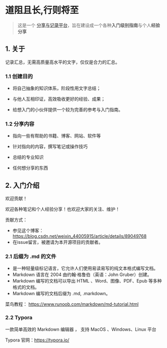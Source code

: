 # 道阻且长,行则将至

> 这是一个 **<u>分享与记录平台</u>**，旨在建设成一个各种**入门级别指南**与个人**经验分享**


## 1. 关于

记录汇总，无需高质量高水平的文字，仅仅是合力的汇总。

### 1.1 创建目的

- 将自己抽象的知识体系，阶段性用文字总结；

- 与他人互相印证，高效吸收更好的经验、成果；

- 给想入门的小伙伴提供一个较为完善的参考与入门指南。

### 1.2 分享内容

- 指向一些有帮助的书籍、博客、网站、软件等

- 针对指向的内容，撰写笔记或操作技巧

- 总结的专业知识

- 任何想分享的东西


## 2. 入门介绍

欢迎贡献！

欢迎各种笔记和个人经验分享！也欢迎大家的关注、维护！

贡献方式：

- 参见这个博客： https://blog.csdn.net/weixin_44005915/article/details/89049768 
- 在issue留言，被邀请为本开源项目的贡献者。

### 2.1 后缀为 .md 的文件

- 是一种轻量级标记语言，它允许人们使用易读易写的纯文本格式编写文档。
- Markdown 语言在 2004 由约翰·格鲁伯（英语：John Gruber）创建。
- Markdown 编写的文档可以导出 HTML 、Word、图像、PDF、Epub 等多种格式的文档。
- Markdown 编写的文档后缀为 .md, .markdown。

菜鸟教程：  https://www.runoob.com/markdown/md-tutorial.html

### 2.2 Typora

一款简单高效的 Markdown 编辑器 ， 支持 MacOS 、Windows、Linux 平台 

Typora 官网：https://typora.io/ 

